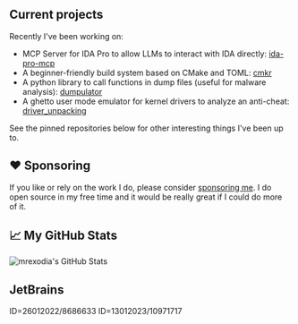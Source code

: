 ## Current projects

Recently I've been working on:

- MCP Server for IDA Pro to allow LLMs to interact with IDA directly: [ida-pro-mcp](https://github.com/mrexodia/ida-pro-mcp)
- A beginner-friendly build system based on CMake and TOML: [cmkr](https://github.com/build-cpp/cmkr)
- A python library to call functions in dump files (useful for malware analysis): [dumpulator](https://github.com/mrexodia/dumpulator)
- A ghetto user mode emulator for kernel drivers to analyze an anti-cheat: [driver_unpacking](https://github.com/mrexodia/driver_unpacking)

See the pinned repositories below for other interesting things I've been up to.

## ❤️ Sponsoring

If you like or rely on the work I do, please consider [sponsoring me](https://github.com/sponsors/mrexodia). I do open source in my free time and it would be really great if I could do more of it.

## &#x1f4c8; My GitHub Stats

<img align="center" src="https://github-readme-stats.vercel.app/api?username=mrexodia&show_icons=true&line_height=33&count_private=true&theme=light" alt="mrexodia's GitHub Stats" />

## JetBrains

ID=26012022/8686633
ID=13012023/10971717
